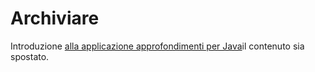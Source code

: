 <properties 
    pageTitle="archiviare" 
    description="contenuto archiviato" 
    services="application-insights" 
    documentationCenter=""
    authors="alancameronwills" 
    manager="douge"/>

<tags 
    ms.service="application-insights" 
    ms.workload="tbd" 
    ms.tgt_pltfrm="ibiza" 
    ms.devlang="na" 
    ms.topic="article" 
    ms.date="03/01/2016" 
    ms.author="awills"/>
 
# <a name="archived"></a>Archiviare

Introduzione [alla applicazione approfondimenti per Java](app-insights-java-get-started.md)il contenuto sia spostato.
 